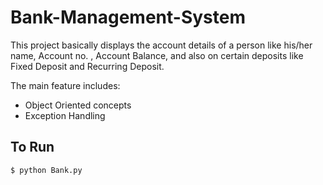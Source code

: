 # Bank-Management-System

This project basically displays the account details of a person like his/her name, Account no. , Account Balance, and also on certain deposits like Fixed Deposit and Recurring Deposit.

The main feature includes: 
 - Object Oriented concepts
 - Exception Handling

## To Run
```
$ python Bank.py
```
